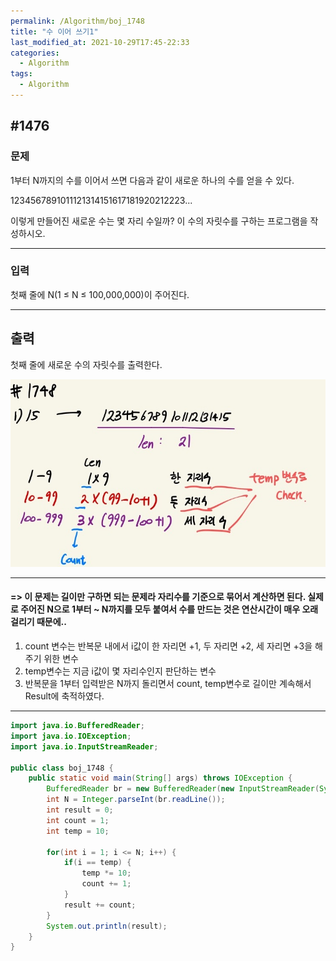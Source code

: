 ```yaml
---
permalink: /Algorithm/boj_1748
title: "수 이어 쓰기1"
last_modified_at: 2021-10-29T17:45-22:33
categories:
  - Algorithm
tags:
  - Algorithm
---
```


## #1476

### 문제

1부터 N까지의 수를 이어서 쓰면 다음과 같이 새로운 하나의 수를 얻을 수 있다.

1234567891011121314151617181920212223...

이렇게 만들어진 새로운 수는 몇 자리 수일까? 이 수의 자릿수를 구하는 프로그램을 작성하시오.

---

### 입력

첫째 줄에 N(1 ≤ N ≤ 100,000,000)이 주어진다.

---

## 출력

첫째 줄에 새로운 수의 자릿수를 출력한다.

![1748](/assets/image/algo/1748.jpg)

---

#### => 이 문제는 길이만 구하면 되는 문제라 자리수를 기준으로 묶어서 계산하면 된다. 실제로 주어진 N으로 1부터 ~ N까지를 모두 붙여서 수를 만드는 것은 연산시간이 매우 오래 걸리기 때문에..

1. count 변수는 반복문 내에서 i값이 한 자리면 +1, 두 자리면 +2, 세 자리면 +3을 해주기 위한 변수
2. temp변수는 지금 i값이 몇 자리수인지 판단하는 변수
3. 반복문을 1부터 입력받은 N까지 돌리면서 count, temp변수로 길이만 계속해서 Result에 축적하였다.

---

```java
import java.io.BufferedReader;
import java.io.IOException;
import java.io.InputStreamReader;

public class boj_1748 {
    public static void main(String[] args) throws IOException {
        BufferedReader br = new BufferedReader(new InputStreamReader(System.in));
        int N = Integer.parseInt(br.readLine());
        int result = 0;
        int count = 1;
        int temp = 10;

        for(int i = 1; i <= N; i++) {
            if(i == temp) {
                temp *= 10;
                count += 1;
            }
            result += count;
        }
        System.out.println(result);
    }
}
```
